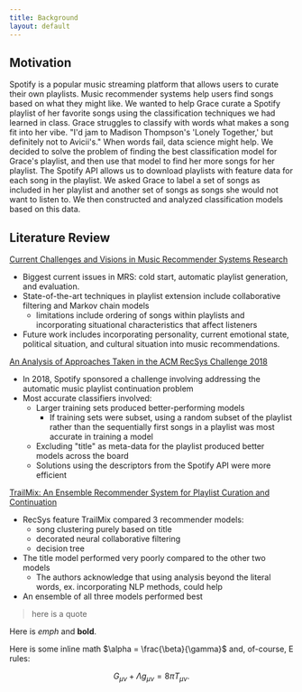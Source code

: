```yaml
---
title: Background
layout: default
---
```


## Motivation

Spotify is a popular music streaming platform that allows users to curate their own playlists. 
Music recommender systems help users find songs based on what they might like. 
We wanted to help Grace curate a Spotify playlist of her favorite songs using the classification techniques we had learned in class.
Grace struggles to classify with words what makes a song fit into her vibe. "I'd jam to Madison Thompson's 'Lonely Together,' but definitely not to Avicii's."
When words fail, data science might help. 
We decided to solve the problem of finding the best classification model for Grace's playlist, 
and then use that model to find her more songs for her playlist.
The Spotify API allows us to download playlists with feature data for each song in the playlist.
We asked Grace to label a set of songs as included in her playlist and another set of songs as songs she would not want to listen to.
We then constructed and analyzed classification models based on this data.



## Literature Review 
[Current Challenges and Visions in Music Recommender Systems Research](https://arxiv.org/pdf/1710.03208.pdf)
+ Biggest current issues in MRS: cold start, automatic playlist generation, and evaluation.
+ State-of-the-art techniques in playlist extension include collaborative filtering and Markov chain models
	- limitations include ordering of songs within playlists and incorporating situational characteristics that affect listeners
+ Future work includes incorporating personality, current emotional state, political situation, and cultural situation into music recommendations.

[An Analysis of Approaches Taken in the ACM RecSys Challenge 2018](https://arxiv.org/pdf/1810.01520.pdf)
+ In 2018, Spotify sponsored a challenge involving addressing the automatic music playlist continuation problem
+ Most accurate classifiers involved:
	- Larger training sets produced better-performing models
		- If training sets were subset, using a random subset of the playlist rather than the sequentially first songs in a playlist was most accurate in training a model
	- Excluding "title" as meta-data for the playlist produced better models across the board
	- Solutions using the descriptors from the Spotify API were more efficient

[TrailMix: An Ensemble Recommender System for Playlist Curation and Continuation](people.tamu.edu/~zhaoxing623/publications/XZ_TrailMix.pdf)
+ RecSys feature TrailMix compared 3 recommender models:
	- song clustering purely based on title
	- decorated neural collaborative filtering
	- decision tree
+ The title model performed very poorly compared to the other two models
	- The authors acknowledge that using analysis beyond the literal words, ex. incorporating NLP methods, could help
+ An ensemble of all three models performed best

>here is a quote



Here is *emph* and **bold**.

Here is some inline math $\alpha = \frac{\beta}{\gamma}$ and, of-course, E rules:

$$ G_{\mu\nu} + \Lambda g_{\mu\nu}  = 8 \pi T_{\mu\nu} . $$
